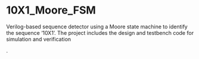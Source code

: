 # 10X1_Moore_FSM
Verilog-based sequence detector using a Moore state machine to identify the sequence ‘10X1’. The project includes the design and testbench code for simulation and verification


.
